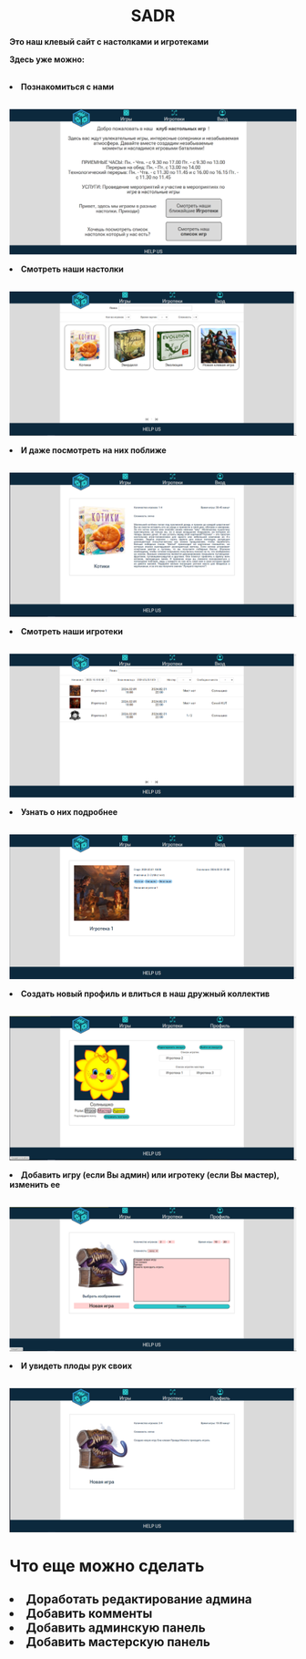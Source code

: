 <h1 style="text-align: center;">SADR</h1>
<h4>Это наш клевый сайт с настолками и игротеками

</br>

Здесь уже можно:

</br>

<ui>

<li>Познакомиться с нами</li>

</br>

![alt text](Главный.png)

<li>Смотреть наши настолки</li>

</br>

![alt text](Игры.png)

<li>И даже посмотреть на них поближе</li>

</br>

![alt text](Игра.png)

<li>Смотреть наши игротеки</li>

</br>

![alt text](Игротеки.png)

<li>Узнать о них подробнее</li>

</br>

![alt text](Игротека.png)

<li>Создать новый профиль и влиться в наш дружный коллектив</li>

</br>

![alt text](Профиль.png)

<li>Добавить игру (если Вы админ) или игротеку (если Вы мастер), изменить ее</li>

</br>

![alt text](Создание%20игры.png)

<li>И увидеть плоды рук своих</li>

</br>

![alt text](Новая%20игра.png)

</ui>

</h4>

<h1>Что еще можно сделать</h1>
<h2>
  <ui>
    <li>Доработать редактирование админа</li>
    <li>Добавить комменты</li>
    <li>Добавить админскую панель</li>
    <li>Добавить мастерскую панель</li>
  </ui>
</h1>
